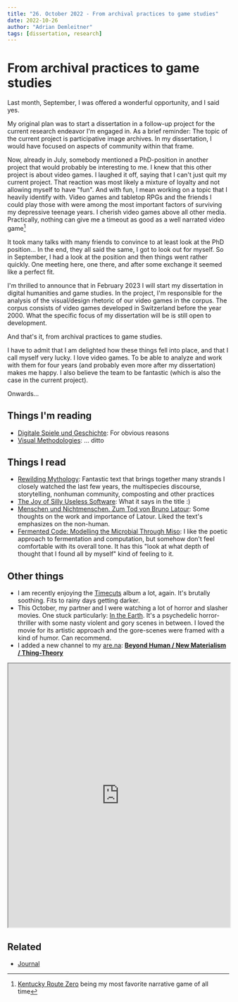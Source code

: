 ```yaml
---
title: "26. October 2022 - From archival practices to game studies"
date: 2022-10-26
author: "Adrian Demleitner"
tags: [dissertation, research]
---
```

# From archival practices to game studies
Last month, September, I was offered a wonderful opportunity, and I said yes.

My original plan was to start a dissertation in a follow-up project for the current research endeavor I'm engaged in. As a brief reminder: The topic of the current project is participative image archives. In my dissertation, I would have focused on aspects of community within that frame.

Now, already in July, somebody mentioned a PhD-position in another project that would probably be interesting to me. I knew that this other project is about video games. I laughed it off, saying that I can't just quit my current project. That reaction was most likely a mixture of loyalty and not allowing myself to have "fun". And with fun, I mean working on a topic that I heavily identify with. Video games and tabletop RPGs and the friends I could play those with were among the most important factors of surviving my depressive teenage years. I cherish video games above all other media. Practically, nothing can give me a timeout as good as a well narrated video game[^1]

It took many talks with many friends to convince to at least look at the PhD position… In the end, they all said the same, I got to look out for myself. So in September, I had a look at the position and then things went rather quickly. One meeting here, one there, and after some exchange it seemed like a perfect fit.

I'm thrilled to announce that in February 2023 I will start my dissertation in digital humanities and game studies. In the project, I'm responsible for the analysis of the visual/design rhetoric of our video games in the corpus. The corpus consists of video games developed in Switzerland before the year 2000. What the specific focus of my dissertation will be is still open to development.

And that's it, from archival practices to game studies.

I have to admit that I am delighted how these things fell into place, and that I call myself very lucky. I love video games. To be able to analyze and work with them for four years (and probably even more after my dissertation) makes me happy. I also believe the team to be fantastic (which is also the case in the current project). 

Onwards…

## Things I'm reading
- [Digitale Spiele und Geschichte](https://www.bpb.de/themen/kultur/digitale-spiele/504552/digitale-spiele-geschichte-und-erinnerungskultur/): For obvious reasons
- [Visual Methodologies](https://uk.sagepub.com/en-gb/eur/visual-methodologies/book249907): … ditto

## Things I read
- [Rewilding Mythology](https://atmos.earth/rewilding-mythology-mythmaking-climate-collapse/): Fantastic text that brings together many strands I closely watched the last few years, the multispecies discourse, storytelling, nonhuman community, composting and other practices
- [The Joy of Silly Useless Software](http://www.nathalielawhead.com/candybox/the-joy-of-silly-useless-software): What it says in the title :)
- [Menschen und Nichtmenschen. Zum Tod von Bruno Latour](https://geschichtedergegenwart.ch/menschen-und-nichtmenschen-zum-tod-von-bruno-latour/): Some thoughts on the work and importance of Latour. Liked the text's emphasizes on the non-human.
- [Fermented Code: Modelling the Microbial Through Miso](https://www.serpentinegalleries.org/art-and-ideas/fermented-code-modelling-the-microbial-through-miso/): I like the poetic approach to fermentation and computation, but somehow don't feel comfortable with its overall tone. It has this "look at what depth of thought that I found all by myself" kind of feeling to it.

## Other things
- I am recently enjoying the [Timecuts](https://whitelabrecs.bandcamp.com/album/timecuts) album a lot, again. It's brutally soothing. Fits to rainy days getting darker.
- This October, my partner and I were watching a lot of horror and slasher movies. One stuck particularly: [In the Earth](https://www.youtube.com/watch?v=3Lqkfo7IymU). It's a psychedelic horror-thriller with some nasty violent and gory scenes in between. I loved the movie for its artistic approach and the gore-scenes were framed with a kind of humor. Can recommend.
- I added a new channel to my [are.na](https://www.are.na/adrian-demleitner): **[Beyond Human / New Materialism / Thing-Theory](https://www.are.na/adrian-demleitner/beyond-human-new-materialism-thing-theory)**

<iframe src="https://www.are.na/adrian-demleitner/beyond-human-new-materialism-thing-theory" style="width: 100%; height: 600px;"></iframe>

## Related
- [Journal](pages/journal.md)

[^1]: [Kentucky Route Zero](http://kentuckyroutezero.com/) being my most favorite narrative game of all time